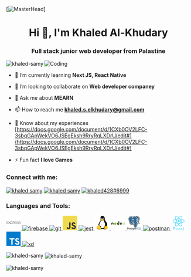 [![MasterHead](https://c8.alamy.com/comp/2AH77DH/computer-programming-word-concepts-banner-coding-and-computer-science-software-and-app-development-presentation-isolated-lettering-typography-idea-2AH77DH.jpg)]
<h1 align="center">Hi 👋, I'm Khaled Al-Khudary</h1>
<h3 align="center">Full stack junior web developer from Palastine</h3>
<img align="right" alt="Coding" width="400" src="https://media4.giphy.com/media/qgQUggAC3Pfv687qPC/giphy.gif?cid=790b761133081231a6f085de270d81e4b111542488a3f6f6&rid=giphy.gif&ct=g" />

<p align="left"> <img src="https://komarev.com/ghpvc/?username=khaled-samy&label=Profile%20views&color=0e75b6&style=flat" alt="khaled-samy" /> </p>

- 🌱 I’m currently learning **Next JS, React Native**

- 👯 I’m looking to collaborate on **Web developer companey**

- 💬 Ask me about **MEARN**

- 📫 How to reach me **khaled.s.elkhudary@gmail.com**

- 📄 Know about my experiences [https://docs.google.com/document/d/1CXb0OV2LFC-3sbqGApWekVO6JSEgEksh9RryRqLXDrU/edit#](https://docs.google.com/document/d/1CXb0OV2LFC-3sbqGApWekVO6JSEgEksh9RryRqLXDrU/edit#)

- ⚡ Fun fact **I love Games**

<h3 align="left">Connect with me:</h3>
<p align="left">
<a href="https://linkedin.com/in/khaled samy" target="blank"><img align="center" src="https://raw.githubusercontent.com/rahuldkjain/github-profile-readme-generator/master/src/images/icons/Social/linked-in-alt.svg" alt="khaled samy" height="30" width="40" /></a>
<a href="https://fb.com/khaled samy" target="blank"><img align="center" src="https://raw.githubusercontent.com/rahuldkjain/github-profile-readme-generator/master/src/images/icons/Social/facebook.svg" alt="khaled samy" height="30" width="40" /></a>
<a href="https://discord.gg/khaled428#6999" target="blank"><img align="center" src="https://raw.githubusercontent.com/rahuldkjain/github-profile-readme-generator/master/src/images/icons/Social/discord.svg" alt="khaled428#6999" height="30" width="40" /></a>
</p>

<h3 align="left">Languages and Tools:</h3>
<p align="left"> <a href="https://expressjs.com" target="_blank" rel="noreferrer"> <img src="https://raw.githubusercontent.com/devicons/devicon/master/icons/express/express-original-wordmark.svg" alt="express" width="40" height="40"/> </a> <a href="https://firebase.google.com/" target="_blank" rel="noreferrer"> <img src="https://www.vectorlogo.zone/logos/firebase/firebase-icon.svg" alt="firebase" width="40" height="40"/> </a> <a href="https://git-scm.com/" target="_blank" rel="noreferrer"> <img src="https://www.vectorlogo.zone/logos/git-scm/git-scm-icon.svg" alt="git" width="40" height="40"/> </a> <a href="https://developer.mozilla.org/en-US/docs/Web/JavaScript" target="_blank" rel="noreferrer"> <img src="https://raw.githubusercontent.com/devicons/devicon/master/icons/javascript/javascript-original.svg" alt="javascript" width="40" height="40"/> </a> <a href="https://jestjs.io" target="_blank" rel="noreferrer"> <img src="https://www.vectorlogo.zone/logos/jestjsio/jestjsio-icon.svg" alt="jest" width="40" height="40"/> </a> <a href="https://www.linux.org/" target="_blank" rel="noreferrer"> <img src="https://raw.githubusercontent.com/devicons/devicon/master/icons/linux/linux-original.svg" alt="linux" width="40" height="40"/> </a> <a href="https://nodejs.org" target="_blank" rel="noreferrer"> <img src="https://raw.githubusercontent.com/devicons/devicon/master/icons/nodejs/nodejs-original-wordmark.svg" alt="nodejs" width="40" height="40"/> </a> <a href="https://www.postgresql.org" target="_blank" rel="noreferrer"> <img src="https://raw.githubusercontent.com/devicons/devicon/master/icons/postgresql/postgresql-original-wordmark.svg" alt="postgresql" width="40" height="40"/> </a> <a href="https://postman.com" target="_blank" rel="noreferrer"> <img src="https://www.vectorlogo.zone/logos/getpostman/getpostman-icon.svg" alt="postman" width="40" height="40"/> </a> <a href="https://reactjs.org/" target="_blank" rel="noreferrer"> <img src="https://raw.githubusercontent.com/devicons/devicon/master/icons/react/react-original-wordmark.svg" alt="react" width="40" height="40"/> </a> <a href="https://www.typescriptlang.org/" target="_blank" rel="noreferrer"> <img src="https://raw.githubusercontent.com/devicons/devicon/master/icons/typescript/typescript-original.svg" alt="typescript" width="40" height="40"/> </a> <a href="https://www.adobe.com/products/xd.html" target="_blank" rel="noreferrer"> <img src="https://cdn.worldvectorlogo.com/logos/adobe-xd.svg" alt="xd" width="40" height="40"/> </a> </p>

<p><img align="left" src="https://github-readme-stats.vercel.app/api/top-langs?username=khaled-samy&show_icons=true&locale=en&layout=compact" alt="khaled-samy" /></p>

<p>&nbsp;<img align="center" src="https://github-readme-stats.vercel.app/api?username=khaled-samy&show_icons=true&locale=en" alt="khaled-samy" /></p>

<p><img align="center" src="https://github-readme-streak-stats.herokuapp.com/?user=khaled-samy&" alt="khaled-samy" /></p>